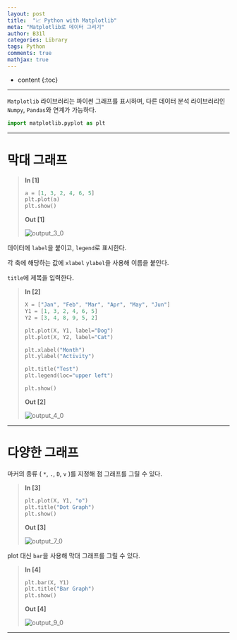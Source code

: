 ```yaml
---
layout: post
title:  "📈 Python with Matplotlib"
meta: "Matplotlib로 데이터 그리기"
author: B31l
categories: Library
tags: Python
comments: true
mathjax: true
---
```




* content
{:toc}




---





`Matplotlib` 라이브러리는 파이썬 그래프를 표시하며, 다른 데이터 분석 라이브러리인 `Numpy`, `Pandas`와 연계가 가능하다.


```python
import matplotlib.pyplot as plt
```

---

# 막대 그래프

>**In [1]**
>
>
>```python
>a = [1, 3, 2, 4, 6, 5]
>plt.plot(a)
>plt.show()
>```
>
>**Out [1]**
>
>![output_3_0](https://user-images.githubusercontent.com/83929217/135742302-f29c6aef-afd3-4b0c-8723-a1bba9587250.png)

데이터에 `label`을 붙이고, `legend`로 표시한다.

각 축에 해당하는 값에 `xlabel` `ylabel`을 사용해 이름을 붙인다.

`title`에 제목을 입력한다.

>**In [2]**
>
>```python
>X = ["Jan", "Feb", "Mar", "Apr", "May", "Jun"]
>Y1 = [1, 3, 2, 4, 6, 5]
>Y2 = [3, 4, 8, 9, 5, 2]
>
>plt.plot(X, Y1, label="Dog")
>plt.plot(X, Y2, label="Cat")
>
>plt.xlabel("Month")
>plt.ylabel("Activity")
>
>plt.title("Test")
>plt.legend(loc="upper left")
>
>plt.show()
>```
>
>**Out [2]**
>
>![output_4_0](https://user-images.githubusercontent.com/83929217/135742316-1cf8925a-dc16-4005-a450-330bb858814a.png)

---

# 다양한 그래프

마커의 종류 ( `*`, `.`, `D`, `v` )를 지정해 점 그래프를 그릴 수 있다. 

>**In [3]**
>
>
>```python
>plt.plot(X, Y1, "o")
>plt.title("Dot Graph")
>plt.show()
>```
>
>**Out [3]**
>
>![output_7_0](https://user-images.githubusercontent.com/83929217/135742348-ce563518-0c1f-4a3c-afc8-5bdac43451dd.png)

plot 대신 `bar`을 사용해 막대 그래프를 그릴 수 있다.

>**In [4]**
>
>
>```python
>plt.bar(X, Y1)
>plt.title("Bar Graph")
>plt.show()
>```
>
>**Out [4]**
>
>![output_9_0](https://user-images.githubusercontent.com/83929217/135742350-09c57e63-9d7a-4b7e-bdaf-9103e3687c5a.png)
>
>

---

